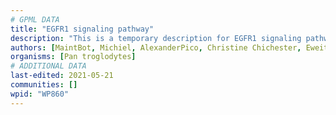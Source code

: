 ```yaml
---
# GPML DATA
title: "EGFR1 signaling pathway"
description: "This is a temporary description for EGFR1 signaling pathway"
authors: [MaintBot, Michiel, AlexanderPico, Christine Chichester, Eweitz]
organisms: [Pan troglodytes]
# ADDITIONAL DATA
last-edited: 2021-05-21
communities: []
wpid: "WP860"
---
```

